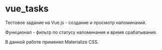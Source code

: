 # vue_tasks
<p>Тестовое задание на Vue.js - создание и просмотр напоминаний.</p>
<p>Функционал - фильтр по статусу напоминания и время срабатывания.</p>
<p>В данной работе применял Materialize CSS.</p>

